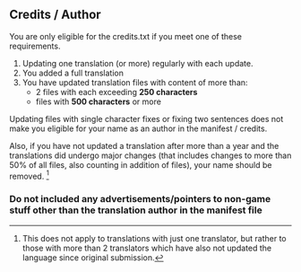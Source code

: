 
Credits / Author
---
You are only eligible for the credits.txt if you meet one of these requirements.

1. Updating one translation (or more) regularly with each update.
2. You added a full translation
3. You have updated translation files with content of more than:
    * 2 files with each exceeding **250 characters**
    * files with **500 characters** or more

Updating files with single character fixes or fixing two sentences does not make you eligible for your name as an author in the manifest / credits. 

Also, if you have not updated a translation after more than a year and the translations did undergo major changes (that includes changes to more than 50% of all files, also counting in addition of files), your name should be removed. [^note]

### Do **not** included any advertisements/pointers to non-game stuff other than the translation author in the manifest file


[^note]: 
    This does not apply to translations with just one translator, but rather to those with more than 2 translators which have also not updated the language since original submission.



